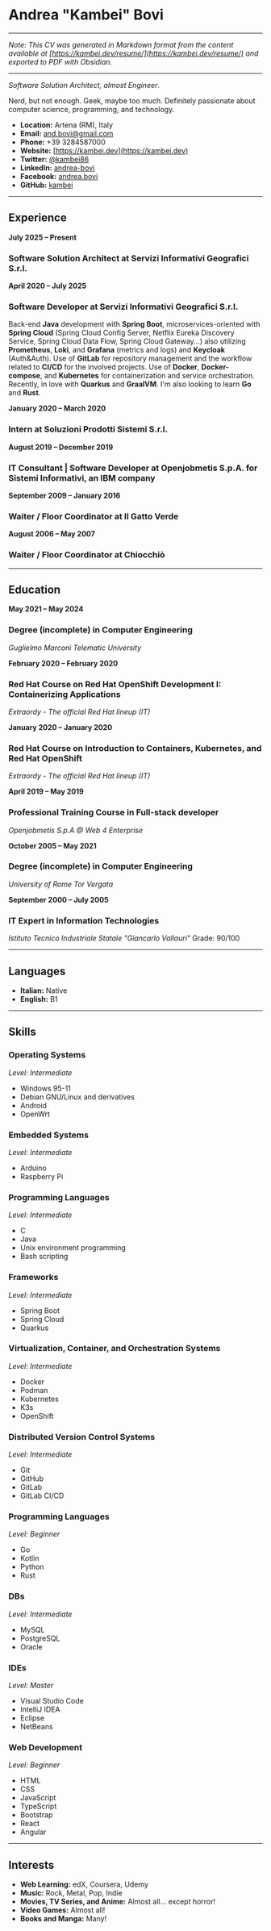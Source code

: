 # Andrea "Kambei" Bovi

---

*Note: This CV was generated in Markdown format from the content available at [https://kambei.dev/resume/](https://kambei.dev/resume/) and exported to PDF with Obsidian.*

---

*Software Solution Architect, almost Engineer*.

Nerd, but not enough. Geek, maybe too much. Definitely passionate about computer science, programming, and technology.

- **Location:** Artena (RM), Italy
- **Email:** and.bovi@gmail.com
- **Phone:** +39 3284587000
- **Website:** [https://kambei.dev](https://kambei.dev)
- **Twitter:** [@kambei86](https://twitter.com/kambei86)
- **LinkedIn:** [andrea-bovi](https://www.linkedin.com/in/andrea-bovi/)
- **Facebook:** [andrea.bovi](https://www.facebook.com/andrea.bovi)
- **GitHub:** [kambei](https://github.com/kambei)

---

## Experience

**July 2025 – Present**

### Software Solution Architect at Servizi Informativi Geografici S.r.l.

**April 2020 – July 2025**

### Software Developer at Servizi Informativi Geografici S.r.l.

Back-end **Java** development with **Spring Boot**, microservices-oriented with **Spring Cloud** (Spring Cloud Config Server, Netflix Eureka Discovery Service, Spring Cloud Data Flow, Spring Cloud Gateway...) also utilizing **Prometheus**, **Loki**, and **Grafana** (metrics and logs) and **Keycloak** (Auth&Auth). Use of **GitLab** for repository management and the workflow related to **CI/CD** for the involved projects. Use of **Docker**, **Docker-compose**, and **Kubernetes** for containerization and service orchestration. Recently, in love with **Quarkus** and **GraalVM**. I'm also looking to learn **Go** and **Rust**.

**January 2020 – March 2020**

### Intern at Soluzioni Prodotti Sistemi S.r.l.

**August 2019 – December 2019**

### IT Consultant | Software Developer at Openjobmetis S.p.A. for Sistemi Informativi, an IBM company

**September 2009 – January 2016**

### Waiter / Floor Coordinator at Il Gatto Verde

**August 2006 – May 2007**

### Waiter / Floor Coordinator at Chiocchiò

---

## Education

**May 2021 – May 2024**

### Degree (incomplete) in Computer Engineering

*Guglielmo Marconi Telematic University*

**February 2020 – February 2020**

### Red Hat Course on Red Hat OpenShift Development I: Containerizing Applications

*Extraordy - The official Red Hat lineup (IT)*

**January 2020 – January 2020**

### Red Hat Course on Introduction to Containers, Kubernetes, and Red Hat OpenShift

*Extraordy - The official Red Hat lineup (IT)*

**April 2019 – May 2019**

### Professional Training Course in Full-stack developer

*Openjobmetis S.p.A @ Web 4 Enterprise*

**October 2005 – May 2021**

### Degree (incomplete) in Computer Engineering

*University of Rome Tor Vergata*

**September 2000 – July 2005**

### IT Expert in Information Technologies

*Istituto Tecnico Industriale Statale "Giancarlo Vallauri"* Grade: 90/100

---

## Languages

- **Italian:** Native
- **English:** B1

---

## Skills

### Operating Systems

*Level: Intermediate*
- Windows 95-11
- Debian GNU/Linux and derivatives
- Android
- OpenWrt

### Embedded Systems

*Level: Intermediate*
- Arduino
- Raspberry Pi

### Programming Languages

*Level: Intermediate*
- C
- Java
- Unix environment programming
- Bash scripting

### Frameworks

*Level: Intermediate*
- Spring Boot
- Spring Cloud
- Quarkus

### Virtualization, Container, and Orchestration Systems

*Level: Intermediate*
- Docker
- Podman
- Kubernetes
- K3s
- OpenShift

### Distributed Version Control Systems

*Level: Intermediate*
- Git
- GitHub
- GitLab
- GitLab CI/CD

### Programming Languages

*Level: Beginner*
- Go
- Kotlin
- Python
- Rust

### DBs

*Level: Intermediate*
- MySQL
- PostgreSQL
- Oracle

### IDEs

*Level: Master*
- Visual Studio Code
- IntelliJ IDEA
- Eclipse
- NetBeans

### Web Development

*Level: Beginner*
- HTML
- CSS
- JavaScript
- TypeScript
- Bootstrap
- React
- Angular

---

## Interests

- **Web Learning:** edX, Coursera, Udemy
- **Music:** Rock, Metal, Pop, Indie
- **Movies, TV Series, and Anime:** Almost all... except horror!
- **Video Games:** Almost all!
- **Books and Manga:** Many!